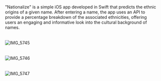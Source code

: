 "Nationalize" is a simple iOS app developed in Swift that predicts the ethnic origins of a given name. 
After entering a name, the app uses an API to provide a percentage breakdown of the associated ethnicities, offering users an engaging and informative look into the cultural background of names.
<br/> <br/> <br/>
![IMG_5745](https://github.com/user-attachments/assets/ff380d8d-bd3a-4ca8-b2bb-1a84cd018056)
<br/> <br/> <br/>
![IMG_5746](https://github.com/user-attachments/assets/cf50e0c1-f440-4198-9ac3-98f438560ea4)
<br/> <br/> <br/>
![IMG_5747](https://github.com/user-attachments/assets/7188399e-b95c-451e-9965-00ba747e0425)
